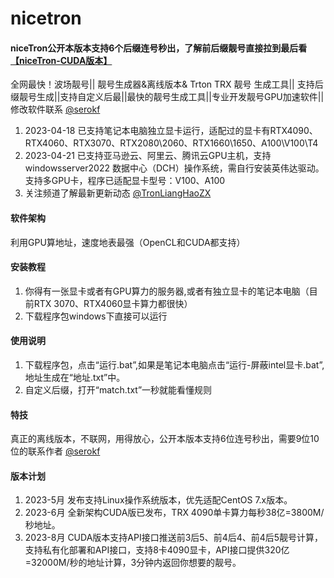 # nicetron
#### niceTron公开本版本支持6个后缀连号秒出，了解前后缀靓号直接拉到最后看[【niceTron-CUDA版本】](https://github.com/hxb0614/niceTron-CUDA/tree/main)
全网最快！波场靓号|| 靓号生成器&离线版本& Trton TRX 靓号 生成工具|| 支持后缀靓号生成||支持自定义后最||最快的靓号生成工具||专业开发靓号GPU加速软件||修改软件联系 [@serokf](https://t.me/serokf)
1. 2023-04-18 已支持笔记本电脑独立显卡运行，适配过的显卡有RTX4090、RTX4060、RTX3070、RTX2080\2060、RTX1660\1650、A100\V100\T4
2. 2023-04-21 已支持亚马逊云、阿里云、腾讯云GPU主机，支持 windowsserver2022 数据中心（DCH）操作系统，需自行安装英伟达驱动。支持多GPU卡，程序已适配显卡型号：V100、A100
3. 关注频道了解最新更新动态 [@TronLiangHaoZX](https://t.me/TronLiangHaoZX)

#### 软件架构
利用GPU算地址，速度地表最强（OpenCL和CUDA都支持）

#### 安装教程

1. 你得有一张显卡或者有GPU算力的服务器,或者有独立显卡的笔记本电脑（目前RTX 3070、RTX4060显卡算力都很快）
2. 下载程序包windows下直接可以运行

#### 使用说明

1. 下载程序包，点击“运行.bat”,如果是笔记本电脑点击“运行-屏蔽intel显卡.bat”,地址生成在“地址.txt”中。
2. 自定义后缀，打开“match.txt”一秒就能看懂规则
#### 特技
真正的离线版本，不联网，用得放心，公开本版本支持6位连号秒出，需要9位10位的联系作者  [@serokf](https://t.me/serokf)

#### 版本计划
1. 2023-5月 发布支持Linux操作系统版本，优先适配CentOS 7.x版本。
2. 2023-6月 全新架构CUDA版已发布，TRX 4090单卡算力每秒38亿=3800M/秒地址。
3. 2023-8月 CUDA版本支持API接口推送前3后5、前4后4、前4后5靓号计算，支持私有化部署和API接口，支持8卡4090显卡，API接口提供320亿=32000M/秒的地址计算，3分钟内返回你想要的靓号。

